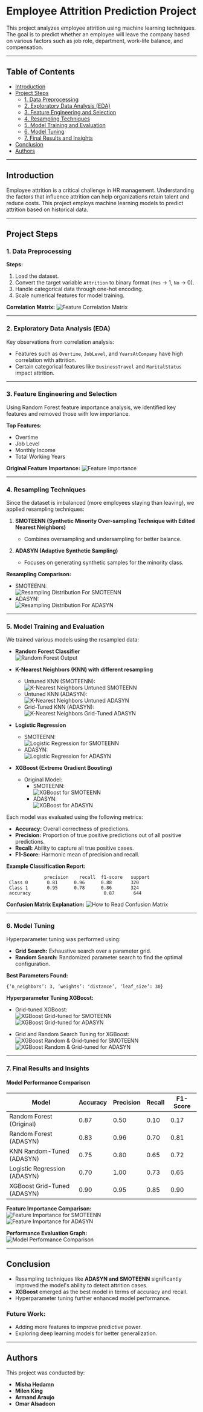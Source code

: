 # Employee Attrition Prediction Project

This project analyzes employee attrition using machine learning techniques. The goal is to predict whether an employee will leave the company based on various factors such as job role, department, work-life balance, and compensation.

---

## Table of Contents

- [Introduction](#introduction)
- [Project Steps](#project-steps)
  - [1. Data Preprocessing](#1-data-preprocessing)
  - [2. Exploratory Data Analysis (EDA)](#2-exploratory-data-analysis-eda)
  - [3. Feature Engineering and Selection](#3-feature-engineering-and-selection)
  - [4. Resampling Techniques](#4-resampling-techniques)
  - [5. Model Training and Evaluation](#5-model-training-and-evaluation)
  - [6. Model Tuning](#6-model-tuning)
  - [7. Final Results and Insights](#7-final-results-and-insights)
- [Conclusion](#conclusion)
- [Authors](#authors)

---

## Introduction

Employee attrition is a critical challenge in HR management. Understanding the factors that influence attrition can help organizations retain talent and reduce costs. This project employs machine learning models to predict attrition based on historical data.

---

## Project Steps

### 1. Data Preprocessing

**Steps:**
1. Load the dataset.
2. Convert the target variable `Attrition` to binary format (`Yes` → 1, `No` → 0).
3. Handle categorical data through one-hot encoding.
4. Scale numerical features for model training.

**Correlation Matrix:**
![Feature Correlation Matrix](media/Correlationmartix.png)

---

### 2. Exploratory Data Analysis (EDA)

Key observations from correlation analysis:

- Features such as `Overtime`, `JobLevel`, and `YearsAtCompany` have high correlation with attrition.
- Certain categorical features like `BusinessTravel` and `MaritalStatus` impact attrition.

---

### 3. Feature Engineering and Selection

Using Random Forest feature importance analysis, we identified key features and removed those with low importance.

**Top Features:**
- Overtime
- Job Level
- Monthly Income
- Total Working Years

**Original Feature Importance:**
![Feature Importance](media/original_feature_importance.png)

---

### 4. Resampling Techniques

Since the dataset is imbalanced (more employees staying than leaving), we applied resampling techniques:

1. **SMOTEENN (Synthetic Minority Over-sampling Technique with Edited Nearest Neighbors)**  
   - Combines oversampling and undersampling for better balance.

2. **ADASYN (Adaptive Synthetic Sampling)**  
   - Focuses on generating synthetic samples for the minority class.

**Resampling Comparison:**
- SMOTEENN:  
  ![Resampling Distribution For SMOTEENN](media/untuned_knn_smoteenn_confusion_matrix.png)
- ADASYN:  
  ![Resampling Distribution For ADASYN](media/untuned_knn_adasyn_confusion_matrix.png)

---

### 5. Model Training and Evaluation

We trained various models using the resampled data:

- **Random Forest Classifier**  
  ![Random Forest Output](media/rf_data.png)

- **K-Nearest Neighbors (KNN) with different resampling**  
  - Untuned KNN (SMOTEENN):  
    ![K-Nearest Neighbors Untuned SMOTEENN](media/untuned_knn_smoteenn_confusion_matrix.png)
  - Untuned KNN (ADASYN):  
    ![K-Nearest Neighbors Untuned ADASYN](media/untuned_knn_adasyn_confusion_matrix.png)
  - Grid-Tuned KNN (ADASYN):  
    ![K-Nearest Neighbors Grid-Tuned ADASYN](media/grid_knn_adasyn_confusion_matrix.png)

- **Logistic Regression**  
  - SMOTEENN:  
    ![Logistic Regression for SMOTEENN](media/lr_smoteen_cm.png)
  - ADASYN:  
    ![Logistic Regression for ADASYN](media/lr_adasyn_cm.png)

- **XGBoost (Extreme Gradient Boosting)**  
  - Original Model:
    - SMOTEENN:  
      ![XGBoost for SMOTEENN](media/xgboost_smoteen_confusion_matrix.png)
    - ADASYN:  
      ![XGBoost for ADASYN](media/xgboost_adasyn_confusion_matrix.png)

Each model was evaluated using the following metrics:

- **Accuracy:** Overall correctness of predictions.
- **Precision:** Proportion of true positive predictions out of all positive predictions.
- **Recall:** Ability to capture all true positive cases.
- **F1-Score:** Harmonic mean of precision and recall.

**Example Classification Report:**
```
              precision    recall  f1-score   support
 Class 0       0.81      0.96      0.88       320
 Class 1       0.95      0.78      0.86       324
 accuracy                           0.87       644
```

**Confusion Matrix Explanation:**
![How to Read Confusion Matrix](media/confusion-matrix.png)

---

### 6. Model Tuning

Hyperparameter tuning was performed using:

- **Grid Search:** Exhaustive search over a parameter grid.
- **Random Search:** Randomized parameter search to find the optimal configuration.

**Best Parameters Found:**
```
{‘n_neighbors’: 3, ‘weights’: ‘distance’, ‘leaf_size’: 30}
```

**Hyperparameter Tuning XGBoost:**
- Grid-tuned XGBoost:  
  ![XGBoost Grid-tuned for SMOTEENN](media/xgboost_gridtune_cm_ada.png)
  ![XGBoost Grid-tuned for ADASYN](media/xgboost_gridtune_cm_ada.png)

- Grid and Random Search Tuning for XGBoost:  
  ![XGBoost Random & Grid-tuned for SMOTEENN](media/xgboost_rgtuned_cm_smt.png)
  ![XGBoost Random & Grid-tuned for ADASYN](media/xgboost_rgtune_cm_ada.png)

---

### 7. Final Results and Insights

#### Model Performance Comparison

| Model                         | Accuracy | Precision | Recall | F1-Score |
|-------------------------------|----------|-----------|--------|----------|
| Random Forest (Original)       | 0.87     | 0.50      | 0.10   | 0.17     |
| Random Forest (ADASYN)         | 0.83     | 0.96      | 0.70   | 0.81     |
| KNN Random-Tuned (ADASYN)      | 0.75     | 0.80      | 0.65   | 0.72     |
| Logistic Regression (ADASYN)   | 0.70     | 1.00      | 0.73   | 0.65     |
| XGBoost Grid-Tuned (ADASYN)    | 0.90     | 0.95      | 0.85   | 0.90     |

**Feature Importance Comparison:**  
![Feature Importance for SMOTEENN](media/xgboost_tuned_feature_importance_smoteen.png)  
![Feature Importance for ADASYN](media/xgboost_tuned_feature_importance.png)

**Performance Evaluation Graph:**  
![Model Performance Comparison](media/preformance_eval_graph.png)

---

## Conclusion

- Resampling techniques like **ADASYN and SMOTEENN** significantly improved the model's ability to detect attrition cases.
- **XGBoost** emerged as the best model in terms of accuracy and recall.
- Hyperparameter tuning further enhanced model performance.

### Future Work:

- Adding more features to improve predictive power.
- Exploring deep learning models for better generalization.

---

## Authors

This project was conducted by:

- **Misha Hedamn**
- **Milen King**
- **Armand Araujo**
- **Omar Alsadoon**